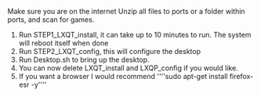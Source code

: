 Make sure you are on the internet
Unzip all files to ports or a folder within ports, and scan for games.
1. Run STEP1_LXQT_install, it can take up to 10 minutes to run. The system will reboot itself when done
2. Run STEP2_LXQT_config, this will configure the desktop
3. Run Desktop.sh to bring up the desktop.
4. You can now delete LXQT_install and LXQP_config if you would like.
5. If you want a browser I would recommend ''''sudo apt-get install firefox-esr -y''''
